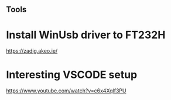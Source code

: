 ## Tools
# Install WinUsb driver to FT232H
https://zadig.akeo.ie/

# Interesting VSCODE setup
https://www.youtube.com/watch?v=c6x4Xqlf3PU